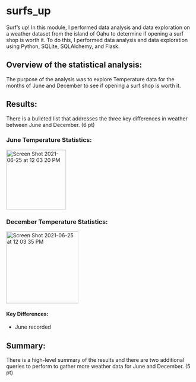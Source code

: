 # surfs_up
Surf’s up! In this module, I performed data analysis and data exploration on a weather dataset from the island of Oahu to determine if opening a surf shop is worth it. To do this, I performed data analysis and data exploration using Python, SQLite, SQLAlchemy, and Flask. 

## Overview of the statistical analysis:

The purpose of the analysis was to explore Temperature data for the months of June and December to see if opening a surf shop is worth it. 

## Results:

There is a bulleted list that addresses the three key differences in weather between June and December. (6 pt)

### June Temperature Statistics:

<img width="161" alt="Screen Shot 2021-06-25 at 12 03 20 PM" src="https://user-images.githubusercontent.com/82424250/123460638-8a394680-d5ad-11eb-99e2-df529335590d.png">

### December Temperature Statistics:

<img width="194" alt="Screen Shot 2021-06-25 at 12 03 35 PM" src="https://user-images.githubusercontent.com/82424250/123460650-90c7be00-d5ad-11eb-9022-240e283be124.png">

#### Key Differences:

* June recorded 

## Summary:

There is a high-level summary of the results and there are two additional queries to perform to gather more weather data for June and December. (5 pt)
